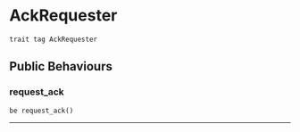 # AckRequester

```pony
trait tag AckRequester
```

## Public Behaviours

### request_ack

```pony
be request_ack()
```

---

